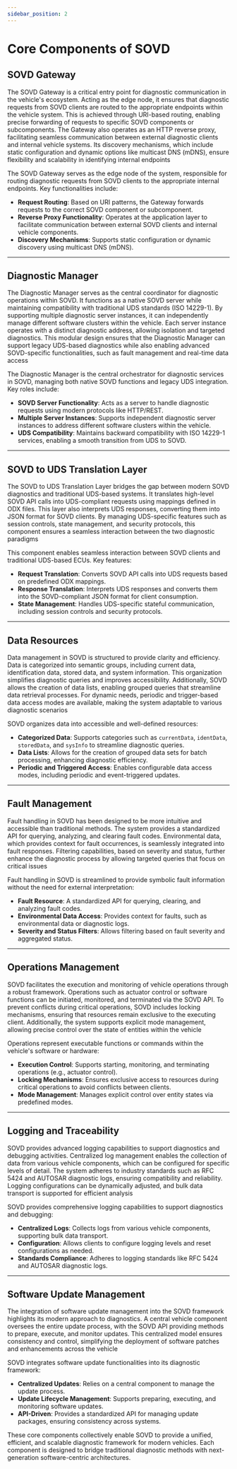 ```yaml
---
sidebar_position: 2
---
```



# Core Components of SOVD

## **SOVD Gateway**

The SOVD Gateway is a critical entry point for diagnostic communication in the vehicle's ecosystem. Acting as the edge node, it ensures that diagnostic requests from SOVD clients are routed to the appropriate endpoints within the vehicle system. This is achieved through URI-based routing, enabling precise forwarding of requests to specific SOVD components or subcomponents. The Gateway also operates as an HTTP reverse proxy, facilitating seamless communication between external diagnostic clients and internal vehicle systems. Its discovery mechanisms, which include static configuration and dynamic options like multicast DNS (mDNS), ensure flexibility and scalability in identifying internal endpoints​

The SOVD Gateway serves as the edge node of the system, responsible for routing diagnostic requests from SOVD clients to the appropriate internal endpoints. Key functionalities include:
- **Request Routing**: Based on URI patterns, the Gateway forwards requests to the correct SOVD component or subcomponent.
- **Reverse Proxy Functionality**: Operates at the application layer to facilitate communication between external SOVD clients and internal vehicle components.
- **Discovery Mechanisms**: Supports static configuration or dynamic discovery using multicast DNS (mDNS).

---

## **Diagnostic Manager**

The Diagnostic Manager serves as the central coordinator for diagnostic operations within SOVD. It functions as a native SOVD server while maintaining compatibility with traditional UDS standards (ISO 14229-1). By supporting multiple diagnostic server instances, it can independently manage different software clusters within the vehicle. Each server instance operates with a distinct diagnostic address, allowing isolation and targeted diagnostics. This modular design ensures that the Diagnostic Manager can support legacy UDS-based diagnostics while also enabling advanced SOVD-specific functionalities, such as fault management and real-time data access​

The Diagnostic Manager is the central orchestrator for diagnostic services in SOVD, managing both native SOVD functions and legacy UDS integration. Key roles include:
- **SOVD Server Functionality**: Acts as a server to handle diagnostic requests using modern protocols like HTTP/REST.
- **Multiple Server Instances**: Supports independent diagnostic server instances to address different software clusters within the vehicle.
- **UDS Compatibility**: Maintains backward compatibility with ISO 14229-1 services, enabling a smooth transition from UDS to SOVD.

---

## **SOVD to UDS Translation Layer**

The SOVD to UDS Translation Layer bridges the gap between modern SOVD diagnostics and traditional UDS-based systems. It translates high-level SOVD API calls into UDS-compliant requests using mappings defined in ODX files. This layer also interprets UDS responses, converting them into JSON format for SOVD clients. By managing UDS-specific features such as session controls, state management, and security protocols, this component ensures a seamless interaction between the two diagnostic paradigms

This component enables seamless interaction between SOVD clients and traditional UDS-based ECUs. Key features:
- **Request Translation**: Converts SOVD API calls into UDS requests based on predefined ODX mappings.
- **Response Translation**: Interprets UDS responses and converts them into the SOVD-compliant JSON format for client consumption.
- **State Management**: Handles UDS-specific stateful communication, including session controls and security protocols.

---

## **Data Resources**

Data management in SOVD is structured to provide clarity and efficiency. Data is categorized into semantic groups, including current data, identification data, stored data, and system information. This organization simplifies diagnostic queries and improves accessibility. Additionally, SOVD allows the creation of data lists, enabling grouped queries that streamline data retrieval processes. For dynamic needs, periodic and trigger-based data access modes are available, making the system adaptable to various diagnostic scenarios

SOVD organizes data into accessible and well-defined resources:
- **Categorized Data**: Supports categories such as `currentData`, `identData`, `storedData`, and `sysInfo` to streamline diagnostic queries.
- **Data Lists**: Allows for the creation of grouped data sets for batch processing, enhancing diagnostic efficiency.
- **Periodic and Triggered Access**: Enables configurable data access modes, including periodic and event-triggered updates.

---

## **Fault Management**

Fault handling in SOVD has been designed to be more intuitive and accessible than traditional methods. The system provides a standardized API for querying, analyzing, and clearing fault codes. Environmental data, which provides context for fault occurrences, is seamlessly integrated into fault responses. Filtering capabilities, based on severity and status, further enhance the diagnostic process by allowing targeted queries that focus on critical issues

Fault handling in SOVD is streamlined to provide symbolic fault information without the need for external interpretation:
- **Fault Resource**: A standardized API for querying, clearing, and analyzing fault codes.
- **Environmental Data Access**: Provides context for faults, such as environmental data or diagnostic logs.
- **Severity and Status Filters**: Allows filtering based on fault severity and aggregated status.

---

## **Operations Management**

SOVD facilitates the execution and monitoring of vehicle operations through a robust framework. Operations such as actuator control or software functions can be initiated, monitored, and terminated via the SOVD API. To prevent conflicts during critical operations, SOVD includes locking mechanisms, ensuring that resources remain exclusive to the executing client. Additionally, the system supports explicit mode management, allowing precise control over the state of entities within the vehicle

Operations represent executable functions or commands within the vehicle's software or hardware:
- **Execution Control**: Supports starting, monitoring, and terminating operations (e.g., actuator control).
- **Locking Mechanisms**: Ensures exclusive access to resources during critical operations to avoid conflicts between clients.
- **Mode Management**: Manages explicit control over entity states via predefined modes.

---

## **Logging and Traceability**

SOVD provides advanced logging capabilities to support diagnostics and debugging activities. Centralized log management enables the collection of data from various vehicle components, which can be configured for specific levels of detail. The system adheres to industry standards such as RFC 5424 and AUTOSAR diagnostic logs, ensuring compatibility and reliability. Logging configurations can be dynamically adjusted, and bulk data transport is supported for efficient analysis​

SOVD provides comprehensive logging capabilities to support diagnostics and debugging:
- **Centralized Logs**: Collects logs from various vehicle components, supporting bulk data transport.
- **Configuration**: Allows clients to configure logging levels and reset configurations as needed.
- **Standards Compliance**: Adheres to logging standards like RFC 5424 and AUTOSAR diagnostic logs.

---

## **Software Update Management**

The integration of software update management into the SOVD framework highlights its modern approach to diagnostics. A central vehicle component oversees the entire update process, with the SOVD API providing methods to prepare, execute, and monitor updates. This centralized model ensures consistency and control, simplifying the deployment of software patches and enhancements across the vehicle

SOVD integrates software update functionalities into its diagnostic framework:
- **Centralized Updates**: Relies on a central component to manage the update process.
- **Update Lifecycle Management**: Supports preparing, executing, and monitoring software updates.
- **API-Driven**: Provides a standardized API for managing update packages, ensuring consistency across systems.

These core components collectively enable SOVD to provide a unified, efficient, and scalable diagnostic framework for modern vehicles. Each component is designed to bridge traditional diagnostic methods with next-generation software-centric architectures.